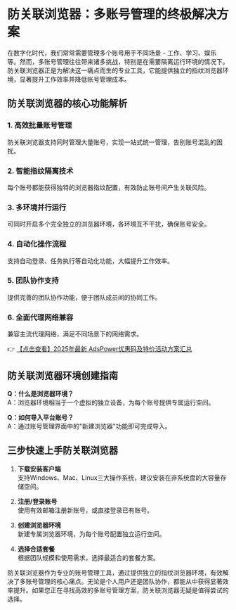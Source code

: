 # 防关联浏览器：多账号管理的终极解决方案

在数字化时代，我们常常需要管理多个账号用于不同场景 - 工作、学习、娱乐等。然而，多账号管理往往带来诸多挑战，特别是在需要隔离运行环境的情况下。防关联浏览器正是为解决这一痛点而生的专业工具，它能提供独立的指纹浏览器环境，显著提升工作效率并降低账号管理成本。

## 防关联浏览器的核心功能解析

### 1. 高效批量账号管理
防关联浏览器支持同时管理大量账号，实现一站式统一管理，告别账号混乱的困扰。

### 2. 智能指纹隔离技术
每个账号都能获得独特的浏览器指纹配置，有效防止账号间产生关联风险。

### 3. 多环境并行运行
可同时开启多个完全独立的浏览器环境，各环境互不干扰，确保账号安全。

### 4. 自动化操作流程
支持自动登录、任务执行等自动化功能，大幅提升工作效率。

### 5. 团队协作支持
提供完善的团队协作功能，便于团队成员间的协同工作。

### 6. 全面代理网络兼容
兼容主流代理网络，满足不同场景下的网络需求。

👉 [【点击查看】2025年最新 AdsPower优惠码及特价活动方案汇总](https://bit.ly/adspower_free)

## 防关联浏览器环境创建指南

**Q：什么是浏览器环境？**  
A：浏览器环境相当于一个虚拟的独立设备，为每个账号提供专属运行空间。

**Q：如何导入平台账号？**  
A：通过账号管理界面中的"新建浏览器"功能即可完成导入。

## 三步快速上手防关联浏览器

1. **下载安装客户端**  
   支持Windows、Mac、Linux三大操作系统，建议安装在非系统盘的大容量存储空间。

2. **注册/登录账号**  
   使用有效邮箱注册新账号，或直接登录已有账号。

3. **创建浏览器环境**  
   新建专属浏览器环境，为每个账号配置独立运行空间。

4. **选择合适套餐**  
   根据团队规模和使用需求，选择最适合的套餐方案。

防关联浏览器作为专业的账号管理工具，通过提供独立的指纹浏览器环境，有效解决了多账号管理的核心痛点。无论是个人用户还是团队协作，都能从中获得显著效率提升。如果您正在寻找高效的多账号管理方案，防关联浏览器无疑是值得尝试的选择。
